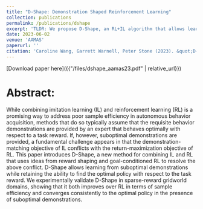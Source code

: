 ```yaml
---
title: "D-Shape: Demonstration Shaped Reinforcement Learning"
collection: publications
permalink: /publications/dshape
excerpt: 'TLDR: We propose D-Shape, an RL+IL algorithm that allows learning from suboptimal demonstrations while retaining the ability to find the optimal policy with respect to the task reward.'
date: 2023-06-02
venue: 'AAMAS'
paperurl: ''
citation: 'Caroline Wang, Garrett Warnell, Peter Stone (2023). &quot;D-Shape: Demonstration Shaped Reinforcement Learning&quot; <i>AAMAS 2023</i>.'
---
```

<!-- [Download paper here](http://carolinewang01.github.io/files/dshape_aamas23.pdf) -->
[Download paper here]({{"/files/dshape_aamas23.pdf" | relative_url}})

Abstract:
======
While combining imitation learning (IL) and reinforcement learning (RL) is a promising way to address poor sample efficiency in autonomous behavior acquisition, methods that do so typically assume that the requisite behavior demonstrations are provided by
an expert that behaves optimally with respect to a task reward. If, however, suboptimal demonstrations are provided, a fundamental challenge appears in that the demonstration-matching objective of IL conflicts with the return-maximization objective of RL. This paper introduces D-Shape, a new method for combining IL and RL
that uses ideas from reward shaping and goal-conditioned RL to resolve the above conflict. D-Shape allows learning from suboptimal demonstrations while retaining the ability to find the optimal policy with respect to the task reward. We experimentally validate D-Shape in sparse-reward gridworld domains, showing that it both improves over RL in terms of sample efficiency and converges consistently to the optimal policy in the presence of suboptimal demonstrations.